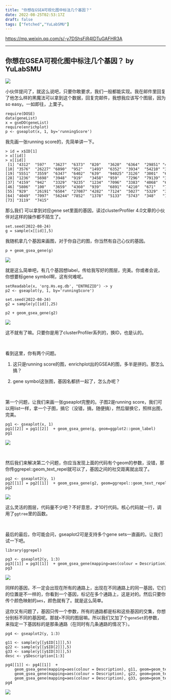 ```yaml
---
title: "你想在GSEA可视化图中标注几个基因？"
date: 2022-08-25T02:53:17Z
draft: false
tags: ["fetched","YuLabSMU"]
---
```


https://mp.weixin.qq.com/s/-y7DShsFiR4IDTuGAFHR3A

---

你想在GSEA可视化图中标注几个基因？ by YuLabSMU
------
<div><p data-mpa-powered-by="yiban.io"><img data-galleryid="" data-ratio="2.2222222222222223" data-s="300,640" data-src="https://mmbiz.qpic.cn/mmbiz_jpg/MPBFtnFrw4loCdE2LBJSM3fRB1ZxMLsdTHBQibGUmPo0mnkI8an9785Z8QbfQy05FgpsFk9R3RxwXjwkvia5LuaA/640?wx_fmt=jpeg" data-type="jpeg" data-w="1080" src="https://mmbiz.qpic.cn/mmbiz_jpg/MPBFtnFrw4loCdE2LBJSM3fRB1ZxMLsdTHBQibGUmPo0mnkI8an9785Z8QbfQy05FgpsFk9R3RxwXjwkvia5LuaA/640?wx_fmt=jpeg"><span></span></p><p><span>小伙伴提问了，就这么说吧，</span><span>只要你敢要求，</span><span>我们</span><span>一般都能实现。我在邮件里回复了他怎么样的黑魔法可以拿到这个数据，回复完邮件，我想我应该写个图层，因为so easy。一如即往，上栗子。</span></p><section data-tool="mdnice编辑器" data-website="https://www.mdnice.com"><pre data-tool="mdnice编辑器"><code>require(DOSE)<br>data(geneList)<br>x = gseDO(geneList)<br>require(enrichplot)<br>p &lt;- gseaplot(x, 1, by=<span>'runningScore'</span>) <br></code></pre><p data-tool="mdnice编辑器">我先画一张running score的，先简单讲一下。</p><pre data-tool="mdnice编辑器"><span></span><code>&gt; id = x<span>$ID</span>[1]<br>&gt; x[[id]]<br>&gt; x[[id]]<br> [1] <span>"4312"</span>  <span>"597"</span>   <span>"3627"</span>  <span>"6373"</span>  <span>"820"</span>   <span>"3620"</span>  <span>"6364"</span>  <span>"29851"</span> <span>"4318"</span> <br>[10] <span>"3576"</span>  <span>"26227"</span> <span>"6890"</span>  <span>"952"</span>   <span>"1493"</span>  <span>"6352"</span>  <span>"3934"</span>  <span>"54210"</span> <span>"3932"</span> <br>[19] <span>"5551"</span>  <span>"3559"</span>  <span>"6347"</span>  <span>"6402"</span>  <span>"639"</span>   <span>"94025"</span> <span>"3126"</span>  <span>"3001"</span>  <span>"6351"</span> <br>[28] <span>"1236"</span>  <span>"5698"</span>  <span>"3948"</span>  <span>"919"</span>   <span>"3458"</span>  <span>"959"</span>   <span>"7296"</span>  <span>"79139"</span> <span>"3804"</span> <br>[37] <span>"4159"</span>  <span>"942"</span>   <span>"3329"</span>  <span>"9235"</span>  <span>"1234"</span>  <span>"7096"</span>  <span>"3383"</span>  <span>"4068"</span>  <span>"6367"</span> <br>[46] <span>"5806"</span>  <span>"100"</span>   <span>"3659"</span>  <span>"4360"</span>  <span>"939"</span>   <span>"6891"</span>  <span>"4210"</span>  <span>"671"</span>   <span>"7422"</span> <br>[55] <span>"929"</span>   <span>"26191"</span> <span>"6504"</span>  <span>"27087"</span> <span>"4282"</span>  <span>"7124"</span>  <span>"5027"</span>  <span>"5329"</span>  <span>"3569"</span> <br>[64] <span>"4049"</span>  <span>"7097"</span>  <span>"56244"</span> <span>"7852"</span>  <span>"1378"</span>  <span>"5133"</span>  <span>"5743"</span>  <span>"348"</span>   <span>"1118"</span> <br>[73] <span>"3119"</span>  <span>"7415"</span> <br></code></pre><p data-tool="mdnice编辑器">那么我们 可以拿到对应gene set里面的基因，读过clusterProfiler 4.0文章的小伙伴对这样的操作都不陌生了。</p><pre data-tool="mdnice编辑器"><span></span><code>set.seed(2022-08-24)<br>g = sample(x[[id]],5)<br></code></pre><p data-tool="mdnice编辑器">我随机拿几个基因来画图，对于你自己的图，你当然有自己心仪的基因。</p><pre data-tool="mdnice编辑器"><span></span><code>p + geom_gsea_gene(g)<br></code></pre><p><img data-galleryid="" data-ratio="0.5538461538461539" data-s="300,640" data-src="https://mmbiz.qpic.cn/mmbiz_png/MPBFtnFrw4nBDlVVsabic63Mvmlic8wVdqp8g8SqbRpIoSFiaFKIyBj6GBg2gVLBIiaVxVo7pYVTqLcpkCouV50ibbw/640?wx_fmt=png" data-type="png" data-w="1040" src="https://mmbiz.qpic.cn/mmbiz_png/MPBFtnFrw4nBDlVVsabic63Mvmlic8wVdqp8g8SqbRpIoSFiaFKIyBj6GBg2gVLBIiaVxVo7pYVTqLcpkCouV50ibbw/640?wx_fmt=png"></p><p>就是这么简单吧，有几个基因想label，传给我写好的图层，完美。你或者会说，你想要标gene symbol啊，这有何难呢。<br></p><pre data-tool="mdnice编辑器"><span></span><code>setReadable(x, <span>'org.Hs.eg.db'</span>, <span>"ENTREZID"</span>) -&gt; y<br>p2 &lt;- gseaplot(y, 1, by=<span>'runningScore'</span>) <br><br>set.seed(2022-08-24)<br>g2 = sample(y[[id]],25)<br><br>p2 + geom_gsea_gene(g2)<br></code></pre><p><img data-galleryid="" data-ratio="0.5524542829643888" data-s="300,640" data-src="https://mmbiz.qpic.cn/mmbiz_png/MPBFtnFrw4nBDlVVsabic63Mvmlic8wVdq7rvSibRlKGoafuZO6UphZJd5lCrHXIibMc4TJv3SZN9noG8Byaf8U5icQ/640?wx_fmt=png" data-type="png" data-w="1039" src="https://mmbiz.qpic.cn/mmbiz_png/MPBFtnFrw4nBDlVVsabic63Mvmlic8wVdq7rvSibRlKGoafuZO6UphZJd5lCrHXIibMc4TJv3SZN9noG8Byaf8U5icQ/640?wx_fmt=png"></p><p>这不就有了嘛。只要你是用了clusterProfiler系列的，换ID，也是认的。</p><p><br></p><p>看到这里，你有两个问题。<br></p><ol><li><p>这只是running score的图，enrichplot出的GSEA的图，多半是拼的。那怎么搞？</p></li><li><p>gene symbol这张图，基因名都挤一起了，怎么办呢？</p></li></ol><p><br></p><p>第一个问题，让我们来画一张gseaplot完整的。子图2是running score，我们可以用list一样，拿一个子图，搞它（没错，搞，随便搞），然后替换它，照样出图，完美。</p><pre data-tool="mdnice编辑器"><span></span><code>pg1 &lt;- gseaplot(x, 1)<br>pg1[[2]] = pg1[[2]]  + geom_gsea_gene(g, geom=ggplot2::geom_label)<br>pg1<br></code></pre><p><img data-galleryid="" data-ratio="0.718384697130712" data-s="300,640" data-src="https://mmbiz.qpic.cn/mmbiz_png/MPBFtnFrw4nBDlVVsabic63Mvmlic8wVdqBUPEYRnXZPHiaCR0sVnicj5O8VJnZkCPKsOlamMrvlH7xSUiaubULxkKQ/640?wx_fmt=png" data-type="png" data-w="941" src="https://mmbiz.qpic.cn/mmbiz_png/MPBFtnFrw4nBDlVVsabic63Mvmlic8wVdqBUPEYRnXZPHiaCR0sVnicj5O8VJnZkCPKsOlamMrvlH7xSUiaubULxkKQ/640?wx_fmt=png"></p><p><br></p><p>然后我们来解决第二个问题，你应当发现上面的代码有个geom的参数，没错，那你传ggrepel::geom_text_repel就可以了，基因之间的社交距离就出现了。<br></p><pre data-tool="mdnice编辑器"><span></span><code>pg2 &lt;- gseaplot2(y, 1)<br>pg2[[1]] = pg2[[1]]  + geom_gsea_gene(g2, geom=ggrepel::geom_text_repel)<br>pg2<br></code></pre><p><img data-galleryid="" data-ratio="0.7168803418803419" data-s="300,640" data-src="https://mmbiz.qpic.cn/mmbiz_png/MPBFtnFrw4nBDlVVsabic63Mvmlic8wVdqc5jW9vKIunCot19NzQS2l0EXkSiaibcwCl8t4zZCA0n4lFmWXo1VYjsg/640?wx_fmt=png" data-type="png" data-w="936" src="https://mmbiz.qpic.cn/mmbiz_png/MPBFtnFrw4nBDlVVsabic63Mvmlic8wVdqc5jW9vKIunCot19NzQS2l0EXkSiaibcwCl8t4zZCA0n4lFmWXo1VYjsg/640?wx_fmt=png"></p><section data-tool="mdnice编辑器" data-website="https://www.mdnice.com"><p data-tool="mdnice编辑器">这么灵活的图层，代码量不少吧？不好意思，才10行代码。核心代码就一行，调用了<code>ggtree</code>里的函数。</p><p><br></p><section data-tool="mdnice编辑器" data-website="https://www.mdnice.com"><p data-tool="mdnice编辑器">最后的最后，你可能会问，gseaplot2可是支持多个gene sets一直画的。让我们试一下吧。</p><pre data-tool="mdnice编辑器"><span></span><code>library(ggrepel)<br><br>pg3 &lt;- gseaplot2(y, 1:3)<br>pg3[[1]] = pg3[[1]]  + geom_gsea_gene(mapping=aes(colour = Description), g2, geom=geom_text_repel)<br>pg3<br></code></pre><p><img data-galleryid="" data-ratio="0.5551053484602917" data-s="300,640" data-src="https://mmbiz.qpic.cn/mmbiz_png/MPBFtnFrw4nBDlVVsabic63Mvmlic8wVdqwtnXBdJffulfclEMBpd0hV3nrASapPQlxwcwia0U0eZ5jtKpibQeV0CA/640?wx_fmt=png" data-type="png" data-w="1234" src="https://mmbiz.qpic.cn/mmbiz_png/MPBFtnFrw4nBDlVVsabic63Mvmlic8wVdqwtnXBdJffulfclEMBpd0hV3nrASapPQlxwcwia0U0eZ5jtKpibQeV0CA/640?wx_fmt=png"></p><p data-tool="mdnice编辑器">同样的基因，不一定会出现在所有的通路上，出现在不同通路上的同一基因，它们的位置是不一样的，你看到一个基因，标记在多个通路上，这是对的。然后只要你传个颜色映射的<code>aes</code>，颜色就有了。就是这么简单。</p><p data-tool="mdnice编辑器">这你又有问题了，基因只传一个参数，所有的通路都是标和这些基因的交集，你想分别标不同的基因呢。那就<code>+</code>不同的图层嘛。所以我们又加了个<code>geneSet</code>的参数，来指定一下基因标的是那条通路（在同时有几条通路的情况下）。</p><pre data-tool="mdnice编辑器"><span></span><code>pg4 &lt;- gseaplot2(y, 1:3)<br><br>g11 &lt;- sample(y[[y<span>$ID</span>[1]]],5)<br>g22 &lt;- sample(y[[y<span>$ID</span>[2]]],5)<br>g33 &lt;- sample(y[[y<span>$ID</span>[3]]],5)<br>desc &lt;- y<span>$Description</span>[1:3]<br><br>pg4[[1]] &lt;- pg4[[1]]  + <br>    geom_gsea_gene(mapping=aes(colour = Description), g11, geom=geom_text_repel, geneSet=desc[1]) + <br>    geom_gsea_gene(mapping=aes(colour = Description), g22, geom=geom_text_repel, geneSet=desc[2]) +<br>    geom_gsea_gene(mapping=aes(colour = Description), g33, geom=geom_text_repel, geneSet=desc[3])<br>pg4<br></code></pre><p data-tool="mdnice编辑器"><img data-galleryid="" data-ratio="0.5587996755879967" data-s="300,640" data-src="https://mmbiz.qpic.cn/mmbiz_png/MPBFtnFrw4nBDlVVsabic63Mvmlic8wVdqthMAs4PHpDrd2NDksUGCAicqOxSet5cFFXmAEUqz1hKJibiazHmib3k2aA/640?wx_fmt=png" data-type="png" data-w="1233" src="https://mmbiz.qpic.cn/mmbiz_png/MPBFtnFrw4nBDlVVsabic63Mvmlic8wVdqthMAs4PHpDrd2NDksUGCAicqOxSet5cFFXmAEUqz1hKJibiazHmib3k2aA/640?wx_fmt=png"></p></section></section></section></div>